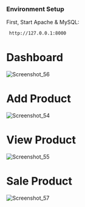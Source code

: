### Environment Setup
First, Start Apache & MySQL:

```bash
 http://127.0.0.1:8000

```

# Dashboard
![Screenshot_56](https://github.com/Limon714/Storekeeper/assets/72975868/f51641a6-76ab-4815-93ba-0f7977095f3d) 

# Add Product 
![Screenshot_54](https://github.com/Limon714/Storekeeper/assets/72975868/c59885a3-de4b-47cf-97f1-677c9af6a137) 

# View Product
![Screenshot_55](https://github.com/Limon714/Storekeeper/assets/72975868/d9d6e210-f5a5-48b0-b5e0-e8b218922ae9) 

# Sale Product
![Screenshot_57](https://github.com/Limon714/Storekeeper/assets/72975868/ae568087-8ad9-4a16-8782-517f158ebdfa)
